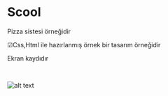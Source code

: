 
<h1> Scool</h1>

Pizza sistesi örneğidir

 ☑Css,Html ile hazırlanmış örnek bir tasarım örneğidir
 


<p> Ekran kaydıdır</p>
 <br>

![alt text](<Ön yüz Gif-2.gif>)





